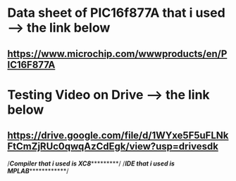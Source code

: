 
#    Data sheet of PIC16f877A that i used --> the link below
##   https://www.microchip.com/wwwproducts/en/PIC16F877A

#   Testing Video on Drive  --> the link below
##   https://drive.google.com/file/d/1WYxe5F5uFLNkFtCmZjRUc0qwqAzCdEgk/view?usp=drivesdk

/*********************************Compiler that i used is XC8******************************************/
/*********************************IDE that i used is MPLAB*********************************************/
